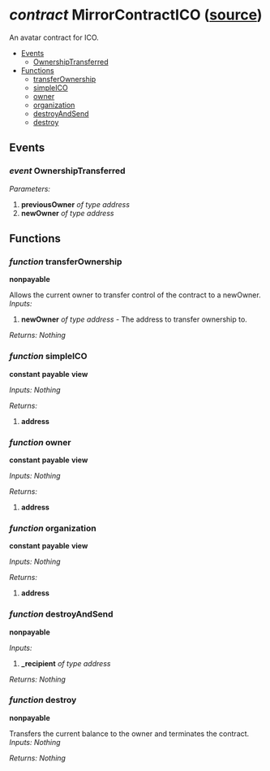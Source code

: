 # *contract* MirrorContractICO ([source](https://github.com/daostack/daostack/tree/master/./contracts/universalSchemes/SimpleICO.sol))
An avatar contract for ICO.

- [Events](#events)
    - [OwnershipTransferred](#event-ownershiptransferred)
- [Functions](#functions)
    - [transferOwnership](#function-transferownership)
    - [simpleICO](#function-simpleico)
    - [owner](#function-owner)
    - [organization](#function-organization)
    - [destroyAndSend](#function-destroyandsend)
    - [destroy](#function-destroy)

## Events
### *event* OwnershipTransferred
*Parameters:*
1. **previousOwner** *of type address*
2. **newOwner** *of type address*

## Functions
### *function* transferOwnership
**nonpayable**

Allows the current owner to transfer control of the contract to a newOwner.
*Inputs:*
1. **newOwner** *of type address* - The address to transfer ownership to.

*Returns:*
*Nothing*

### *function* simpleICO
**constant**
**payable**
**view**

*Inputs:*
*Nothing*

*Returns:*
1. **address**

### *function* owner
**constant**
**payable**
**view**

*Inputs:*
*Nothing*

*Returns:*
1. **address**

### *function* organization
**constant**
**payable**
**view**

*Inputs:*
*Nothing*

*Returns:*
1. **address**

### *function* destroyAndSend
**nonpayable**

*Inputs:*
1. **_recipient** *of type address*

*Returns:*
*Nothing*

### *function* destroy
**nonpayable**

Transfers the current balance to the owner and terminates the contract.
*Inputs:*
*Nothing*

*Returns:*
*Nothing*


